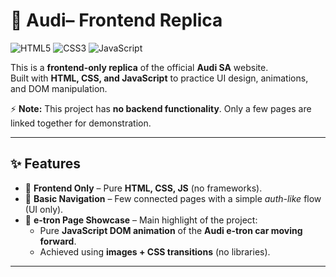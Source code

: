 # 🚗 Audi– Frontend Replica

![HTML5](https://img.shields.io/badge/HTML5-orange?logo=html5&logoColor=white)
![CSS3](https://img.shields.io/badge/CSS3-blue?logo=css3&logoColor=white)
![JavaScript](https://img.shields.io/badge/JavaScript-yellow?logo=javascript&logoColor=black)

This is a **frontend-only replica** of the official **Audi SA** website.  
Built with **HTML, CSS, and JavaScript** to practice UI design, animations, and DOM manipulation.  

⚡ **Note:** This project has **no backend functionality**. Only a few pages are linked together for demonstration.

---

## ✨ Features
- 🎨 **Frontend Only** – Pure **HTML, CSS, JS** (no frameworks).  
- 🔗 **Basic Navigation** – Few connected pages with a simple *auth-like* flow (UI only).  
- 🚙 **e-tron Page Showcase** – Main highlight of the project:  
  - Pure **JavaScript DOM animation** of the **Audi e-tron car moving forward**.  
  - Achieved using **images + CSS transitions** (no libraries).  

---

